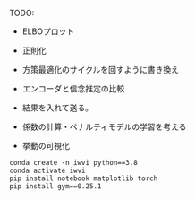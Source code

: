 TODO:
* ELBOプロット
* 正則化
* 方策最適化のサイクルを回すように書き換え
* エンコーダと信念推定の比較
* 結果を入れて送る。
* 係数の計算・ペナルティモデルの学習を考える


* 挙動の可視化



```
conda create -n iwvi python==3.8
conda activate iwvi
pip install notebook matplotlib torch 
pip install gym==0.25.1
```